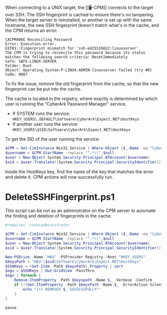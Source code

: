 When connecting to a UNIX target, the [[🖥-CPM]] connects to the target over SSH. The SSH fingerprint is cached to ensure there's no tampering.
When the target server is reinstalled, or another is set up with the same hostname, the new SSH fingerprint doesn't match what's in the cache, and the CPM returns an error:

```
CACPM406E Reconciling Password
Error: Execution error.
EXT01::Fingerprint mismatch for 'ssh-ed25519@22:linuxserver'.
The CPM is trying to reconcile this password because its status matches the following search criteria: ResetImmediately
Safe: SAFE-LINUX-SERVER
Folder: Root
Object: Operating System-P-LINUX-ADMIN-linuxserver failed (try #0)
Code: 9007
```

To fix the issue, remove the old fingerprint from the cache, so that the new fingerprint can be put into the cache.

The cache is located in the registry, where exactly is determined by which user is running the "CyberArk Password Manager" service.
- If SYSTEM runs the service: `HKEY_USERS\.DEFAULT\Software\CyberArk\Expect.NET\HostKeys`
- If another user runs the service: `HKEY_USERS\$SID\Software\CyberArk\Expect.NET\HostKeys`

To get the SID of the user running the service:

```powershell
$CPM = Get-CimInstance Win32_Service | Where-Object {$_.Name -eq "CyberArk Password Manager"}
$username = $CPM.StartName -replace "^.*\\",$null
$user = New-Object System.Security.Principal.NTAccount($username) 
$sid = $user.Translate([System.Security.Principal.SecurityIdentifier]).Value
```

Inside the HostKeys key, find the name of the key that matches the error and delete it. CPM actions will now successfully run.


# DeleteSSHFingerprint.ps1
This script can be run as an administrator on the CPM server to automate the finding and deletion of fingerprints in the cache.

```powershell
#requires -runasadministrator

$CPM = Get-CimInstance Win32_Service | Where-Object {$_.Name -eq "CyberArk Password Manager"}
$username = $CPM.StartName -replace "^.*\\",$null
$user = New-Object System.Security.Principal.NTAccount($username) 
$sid = $user.Translate([System.Security.Principal.SecurityIdentifier]).Value

New-PSDrive -Name "HKU" -PSProvider Registry -Root "HKEY_USERS"
$keysPath = "HKU:\$sid\Software\CyberArk\Expect.NET\HostKeys"
$SSHKeys = (Get-Item -Path $keysPath).Property | sort
$ogv = $SSHKeys | Out-GridView -PassThru
$ogv | foreach {
    Remove-ItemProperty -Path $keyspath -Name $_ -Verbose -Confirm
    if (!(Get-ItemProperty -Path $keysPath -Name $_ -ErrorAction SilentlyContinue)) {
        echo "[+] REMOVED $_ SUCECSSFULLY!"
    }
}

pause
```
